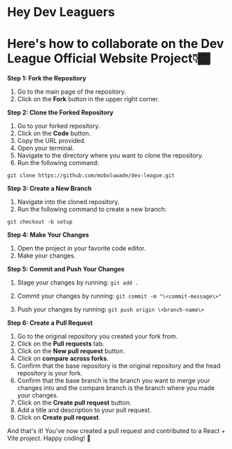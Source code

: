 # Hey Dev Leaguers

# **Here's how to collaborate on the Dev League Official Website Project👇🏾**

**Step 1: Fork the Repository**

1. Go to the main page of the repository.
2. Click on the **Fork** button in the upper right corner.

**Step 2: Clone the Forked Repository**

1. Go to your forked repository.
2. Click on the **Code** button.
3. Copy the URL provided.
4. Open your terminal.
5. Navigate to the directory where you want to clone the repository.
6. Run the following command:

```
git clone https://github.com/moboluwade/dev-league.git
```

**Step 3: Create a New Branch**

1. Navigate into the cloned repository.
2. Run the following command to create a new branch:

```
git checkout -b setup
```

**Step 4: Make Your Changes**

1. Open the project in your favorite code editor.
2. Make your changes.

**Step 5: Commit and Push Your Changes**

1. Stage your changes by running: `git add .`

2. Commit your changes by running: `git commit -m "\<commit-message\>"`

3. Push your changes by running: `git push origin \<branch-name\>`

**Step 6: Create a Pull Request**

1. Go to the original repository you created your fork from.
2. Click on the **Pull requests** tab.
3. Click on the **New pull request** button.
4. Click on **compare across forks**.
5. Confirm that the base repository is the original repository and the head repository is your fork.
6. Confirm that the base branch is the branch you want to merge your changes into and the compare branch is the branch where you made your changes.
7. Click on the **Create pull request** button.
8. Add a title and description to your pull request.
9. Click on **Create pull request**.

And that's it! You've now created a pull request and contributed to a React + Vite project. Happy coding! 🎉
